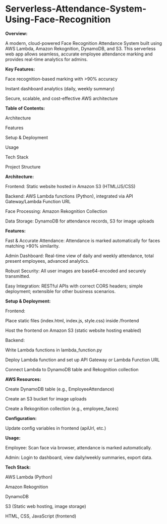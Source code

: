 # Serverless-Attendance-System-Using-Face-Recognition

**Overview:**

A modern, cloud-powered Face Recognition Attendance System built using AWS Lambda, Amazon Rekognition, DynamoDB, and S3. This serverless web app allows seamless, accurate employee attendance marking and provides real-time analytics for admins.

**Key Features:**

Face recognition-based marking with >90% accuracy

Instant dashboard analytics (daily, weekly summary)

Secure, scalable, and cost-effective AWS architecture

**Table of Contents:**

Architecture

Features

Setup & Deployment

Usage

Tech Stack

Project Structure

**Architecture:**

Frontend: Static website hosted in Amazon S3 (HTML/JS/CSS)

Backend: AWS Lambda functions (Python), integrated via API Gateway/Lambda Function URL

Face Processing: Amazon Rekognition Collection

Data Storage: DynamoDB for attendance records, S3 for image uploads

**Features:**

Fast & Accurate Attendance: Attendance is marked automatically for faces matching >90% similarity.

Admin Dashboard: Real-time view of daily and weekly attendance, total present employees, advanced analytics.

Robust Security: All user images are base64-encoded and securely transmitted.

Easy Integration: RESTful APIs with correct CORS headers; simple deployment; extensible for other business scenarios.

**Setup & Deployment:**

Frontend:

Place static files (index.html, index.js, style.css) inside /frontend

Host the frontend on Amazon S3 (static website hosting enabled)

Backend:

Write Lambda functions in lambda_function.py

Deploy Lambda function and set up API Gateway or Lambda Function URL

Connect Lambda to DynamoDB table and Rekognition collection

**AWS Resources:**

Create DynamoDB table (e.g., EmployeeAttendance)

Create an S3 bucket for image uploads

Create a Rekognition collection (e.g., employee_faces)

**Configuration:**

Update config variables in frontend (apiUrl, etc.)

**Usage:**

Employee: Scan face via browser, attendance is marked automatically.

Admin: Login to dashboard, view daily/weekly summaries, export data.

**Tech Stack:**

AWS Lambda (Python)

Amazon Rekognition

DynamoDB

S3 (Static web hosting, image storage)

HTML, CSS, JavaScript (frontend)

